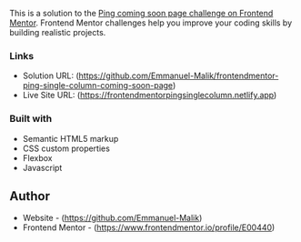 This is a solution to the [Ping coming soon page challenge on Frontend Mentor](https://www.frontendmentor.io/challenges/ping-single-column-coming-soon-page-5cadd051fec04111f7b848da). Frontend Mentor challenges help you improve your coding skills by building realistic projects. 




### Links

- Solution URL: (https://github.com/Emmanuel-Malik/frontendmentor-ping-single-column-coming-soon-page)
- Live Site URL: (https://frontendmentorpingsinglecolumn.netlify.app)



### Built with

- Semantic HTML5 markup
- CSS custom properties
- Flexbox
- Javascript



## Author

- Website - (https://github.com/Emmanuel-Malik)
- Frontend Mentor - (https://www.frontendmentor.io/profile/E00440)
